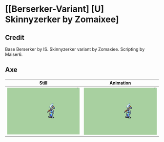 # [\[Berserker-Variant\] \[U\] Skinnyzerker by Zomaixee]

## Credit

Base Berserker by IS.
Skinnyzerker variant by Zomaxiee.
Scripting by Maiser6.
	
## Axe

| Still | Animation |
| :---: | :-------: |
| ![Axe still](./Axe_000.png) | ![Axe animation](./Axe.gif) |
